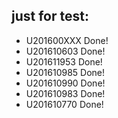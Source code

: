 ## just for test:
- U201600XXX Done!
- U201610603 Done!
- U201611953 Done!
- U201610985 Done!
- U201610990 Done!
- U201610983 Done!
- U201610770 Done!
